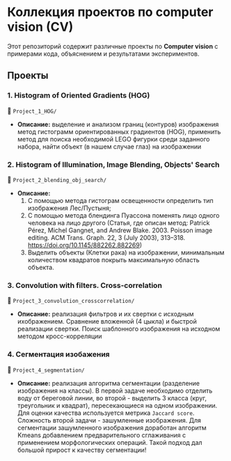# Коллекция проектов по computer vision (CV)  

Этот репозиторий содержит различные проекты по **Computer vision** с примерами кода, объяснением и результатами экспериментов.  


## Проекты  

### 1. Histogram of Oriented Gradients (HOG)
📁 `Project_1_HOG/`  
- **Описание:** выделение и анализом границ (контуров) изображения метод гистограмм ориентированных градиентов (HOG), применить метод для поиска необходимой LEGO фигурки среди заданного набора, найти объект (в нашем случае глаз) на изображении


### 2. Histogram of Illumination, Image Blending, Objects' Search
📁 `Project_2_blending_obj_search/`  
- **Описание:** 
    1) С помощью метода гистограм освещенности определить тип изображения Лес/Пустыня;
    2) С помощью метода блендинга Пуассона поменять лицо одного человека на лицо другого (Статья, где описан метод: Patrick Pérez, Michel Gangnet, and Andrew Blake. 2003. Poisson image editing. ACM Trans. Graph. 22, 3 (July 2003), 313–318. https://doi.org/10.1145/882262.882269)
    3) Выделить объекты (Клетки рака) на изображении, минимальным количеством квадратов покрыть максимальную область объекта.


### 3. Convolution with filters. Cross-correlation
📁 `Project_3_convolution_crosscorrelation/`  
- **Описание:** реализация фильтров и их свертки с исходным ихображением. Сравнение вложенной (4 цыкла) и быстрой реализации свертки. Поиск шаблонного изображения на исходном методом кросс-корреляции


### 4. Сегментация изобажения
📁 `Project_4_segmentation/`  
- **Описание:** реализация алгоритма сегментации (разделение изображения на классы). В первой задаче необходимо отделить воду от береговой линии, во второй - выделить 3 класса (круг, треугольник и квадрат), пересекающиеся на одном изображении. Для оценки качества используется метрика `Jaccard score`. Сложность второй задачи - зашумленные изображения. Для сегментации зашумленного изображения доработан алгоритм Kmeans добавлением предварительного сглаживания с применением морфологических операций. Такой подход дал большой прирост к качеству сегментации!